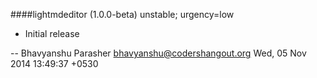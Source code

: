 ####lightmdeditor (1.0.0-beta) unstable; urgency=low

  * Initial release

 -- Bhavyanshu Parasher <bhavyanshu@codershangout.org>  Wed, 05 Nov 2014 13:49:37 +0530
